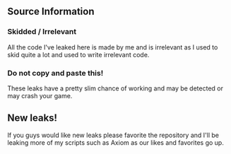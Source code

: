 ## Source Information
### Skidded / Irrelevant
All the code I've leaked here is made by me and is irrelevant as I used to skid quite a lot and used to write irrelevant code.

### Do not copy and paste this!
These leaks have a pretty slim chance of working and may be detected or may crash your game.

## New leaks!
If you guys would like new leaks please favorite the repository and I'll be leaking more of my scripts such as Axiom as our likes and favorites go up.
